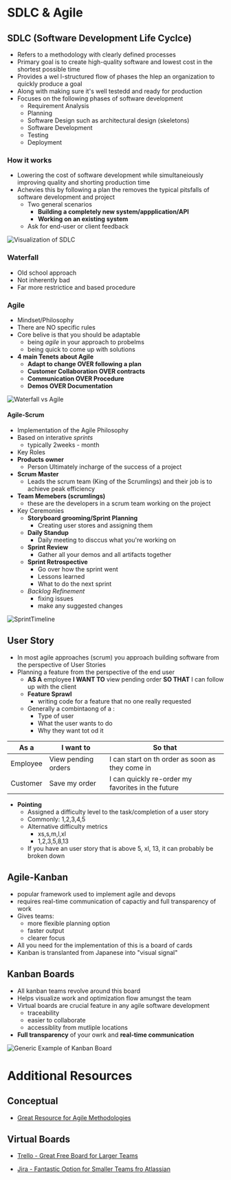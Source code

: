 # SDLC & Agile

## SDLC (Software Development Life Cyclce)

-   Refers to a methodology with clearly defined processes
-   Primary goal is to create high-quality software and lowest cost in the shortest possible time
-   Provides a wel l-structured flow of phases the hlep an organization to quickly produce a goal
-   Along with making sure it's well testedd and ready for production
-   Focuses on the following phases of software development
    -   Requirement Analysis
    -   Planning
    -   Software Design such as architectural design (skeletons)
    -   Software Development
    -   Testing
    -   Deployment

### How it works

-   Lowering the cost of software development while simultaneiously improving quality and shorting production time
-   Achevies this by following a plan the removes the typical pitsfalls of software development and project
    -   Two general scenarios
        -   **Building a completely new system/appplication/API**
        -   **Working on an existing system**
    -   Ask for end-user or client feedback

![Visualization of SDLC](https://bigwater.consulting/wp-content/uploads/2019/04/SDLC_BWC.png)

### Waterfall

-   Old school approach
-   Not inherently bad
-   Far more restrictice and based procedure

### Agile

-   Mindset/Philosophy
-   There are NO specific rules
-   Core belive is that you should be adaptable
    -   being _agile_ in your approach to probelms
    -   being quick to come up with solutions
-   **4 main Tenets about Agile**
    -   **Adapt to change OVER following a plan**
    -   **Customer Collaboration OVER contracts**
    -   **Communication OVER Procedure**
    -   **Demos OVER Documentation**

![Waterfall vs Agile](https://www.devteam.space/wp-content/uploads/2018/12/Waterfall-vs-Agile.png)

#### Agile-Scrum

-   Implementation of the Agile Philosophy
-   Based on interative _sprints_
    -   typically 2weeks - month
-   Key Roles
-   **Products owner**
    -   Person Ultimately incharge of the success of a project
-   **Scrum Master**
    -   Leads the scrum team (King of the Scrumlings) and their job is to achieve peak efficiency
-   **Team Memebers (scrumlings)**
    -   these are the developers in a scrum team working on the project
-   Key Ceremonies
    -   **Storyboard grooming/Sprint Planning**
        -   Creating user stores and assigning them
    -   **Daily Standup**
        -   Daily meeting to disccus what you're working on
    -   **Sprint Review**
        -   Gather all your demos and all artifacts together
    -   **Sprint Retrospective**
        -   Go over how the sprint went
        -   Lessons learned
        -   What to do the next sprint
    -   _Backlog Refinement_
        -   fixing issues
        -   make any suggested changes

![SprintTimeline](https://user-images.githubusercontent.com/34101326/181030301-69636f27-8361-42e5-acf2-2e0281ac9430.png)

## User Story

-   In most agile approaches (scrum) you approach building software from the perspective of User Stories
-   Planning a feature from the perspective of the end user
    -   **AS A** employee **I WANT TO** view pending order **SO THAT** I can follow up with the client
    -   **Feature Sprawl**
        -   writing code for a feature that no one really requested
    -   Generally a combintaong of a :
        -   Type of user
        -   What the user wants to do
        -   Why they want tot od it

| As a     | I want to           | So that                                           |
| -------- | ------------------- | ------------------------------------------------- |
| Employee | View pending orders | I can start on th order as soon as they come in   |
| Customer | Save my order       | I can quickly re-order my favorites in the future |

-   **Pointing**
    -   Assigned a difficulty level to the task/completion of a user story
    -   Commonly: 1,2,3,4,5
    -   Alternative difficulty metrics
        -   xs,s,m,l,xl
        -   1,2,3,5,8,13
    -   If you have an user story that is above 5, xl, 13, it can probably be broken down

## Agile-Kanban

-   popular framework used to implement agile and devops
-   requires real-time communication of capactiy and full transparency of work
-   Gives teams:
    -   more flexible planning option
    -   faster output
    -   clearer focus
-   All you need for the implementation of this is a board of cards
-   Kanban is translanted from Japanese into "visual signal"

## Kanban Boards

-   All kanban teams revolve around this board
-   Helps visualize work and optimization flow amungst the team
-   Virtual boards are crucial feature in any agile software development
    -   traceability
    -   easier to collaborate
    -   accessiblity from mutliple locations
-   **Full transparency** of your owrk and **real-time communication**

![Generic Example of Kanban Board](https://wac-cdn.atlassian.com/dam/jcr:8d815cd2-6cc0-46a5-976c-5ac6205fbaca/Elements_of_a_kanban_board.png?cdnVersion=162)

# Additional Resources

## Conceptual

-   [Great Resource for Agile Methodologies](https://www.atlassian.com/agile/manifesto)

## Virtual Boards

-   [Trello - Great Free Board for Larger Teams](https://trello.com/en-US)

-   [Jira - Fantastic Option for Smaller Teams fro Atlassian](https://www.atlassian.com/software/jira/free)
